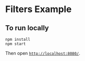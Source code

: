 # Filters Example

## To run locally

```
npm install
npm start
```

Then open [`http://localhost:8080/`](http://localhost:8080/).
